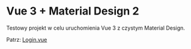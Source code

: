 # Vue 3 + Material Design 2

Testowy projekt w celu uruchomienia Vue 3 z czystym Material Design.

Patrz: [Login.vue](https://github.com/pa-uli-na/rose-material-design-2/blob/master/src/view/Login.vue)
